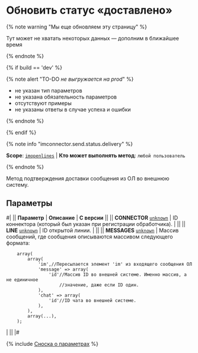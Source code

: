 # Обновить статус «доставлено»

{% note warning "Мы еще обновляем эту страницу" %}

Тут может не хватать некоторых данных — дополним в ближайшее время

{% endnote %}

{% if build == 'dev' %}

{% note alert "TO-DO _не выгружается на prod_" %}

- не указан тип параметров
- не указана обязательность параметров
- отсутствуют примеры 
- не указаны ответы в случае успеха и ошибки

{% endnote %}

{% endif %}

{% note info "imconnector.send.status.delivery" %}

**Scope**: [`imopenlines`](../../scopes/permissions.md) | **Кто может выполнять метод**: `любой пользователь`

{% endnote %}

Метод подтверждения доставки сообщения из ОЛ во внешнюю систему.

## Параметры

#|
|| **Параметр** | **Описание** | **С версии** ||
|| **CONNECTOR**
[`unknown`](../../data-types.md) | ID коннектора (который был указан при регистрации обработчика). | ||
|| **LINE**
[`unknown`](../../data-types.md) | ID открытой линии. | ||
|| **MESSAGES**
[`unknown`](../../data-types.md) | Массив сообщений, где сообщения описываются массивом следующего формата: 

```
    array(
        array(
            'im',//Пересылается элемент 'im' из входящего сообщения ОЛ
            'message' => array(
                'id'//Массив ID во внешней системе. Именно массив, а не единичное 
                    //значение, даже если ID один.
            ),
            'chat' => array(
                'id'//ID чата во внешней системе.
            ),
        ),
        array(...),
    );
```
| ||
|#

{% include [Сноска о параметрах](../../../_includes/required.md) %}
